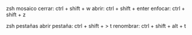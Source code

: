 zsh mosaico
cerrar: ctrl + shift + w
abrir:  ctrl + shift + enter
enfocar: ctrl + shift + z

zsh pestañas
abrir pestaña: ctrl + shift + > t
renombrar: ctrl + shift + alt + t
